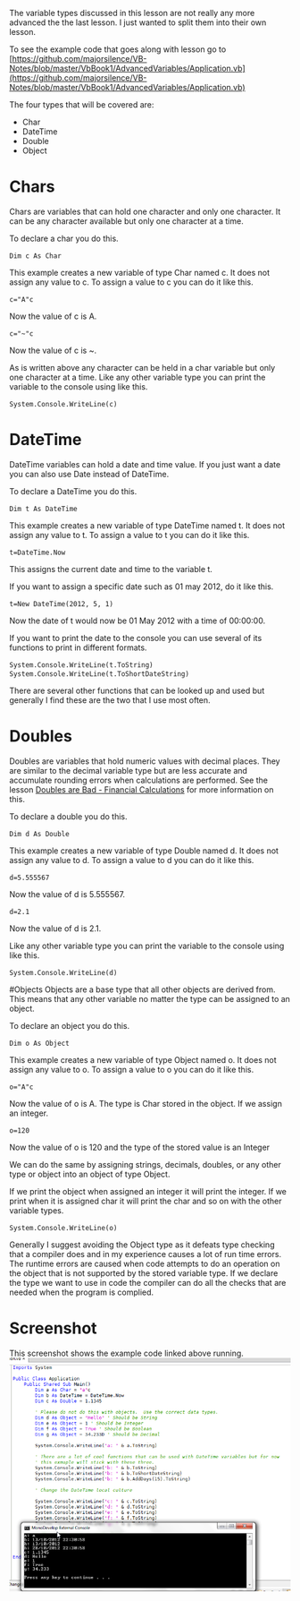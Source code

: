 The variable types discussed in this lesson are not really any more advanced the the last lesson.  I just wanted to split them into their own lesson.

To see the example code that goes along with lesson go to [https://github.com/majorsilence/VB-Notes/blob/master/VbBook1/AdvancedVariables/Application.vb](https://github.com/majorsilence/VB-Notes/blob/master/VbBook1/AdvancedVariables/Application.vb)

The four types that will be covered are:

* Char
* DateTime
* Double
* Object

# Chars
Chars are variables that can hold one character and only one character.  It can be any character available but only one character at a time.

To declare a char you do this.

```vb.net
Dim c As Char
```
This example creates a new variable of type Char named c.  It does not assign any value to c.  To assign a value to c you can do it like this.

```vb.net
c="A"c
```
Now the value of c is A.

```vb.net
c="~"c
```
Now the value of c is ~.

As is written above any character can be held in a char variable but only one character at a time.  Like any other variable type you can print the variable to the console using like this.

```vb.net
System.Console.WriteLine(c)
```

# DateTime
DateTime variables can hold a date and time value.  If you just want a date you can also use Date instead of DateTime.

To declare a DateTime you do this.

```vb.net
Dim t As DateTime
```
This example creates a new variable of type DateTime named t.  It does not assign any value to t.  To assign a value to t you can do it like this.

```vb.net
t=DateTime.Now
```
This assigns the current date and time to the variable t.

If you want to assign a specific date such as 01 may 2012, do it like this.

```vb.net
t=New DateTime(2012, 5, 1)
```
Now the date of t would now be 01 May 2012 with a time of 00:00:00.

If you want to print the date to the console you can use several of its functions to print in different formats.

```vb.net
System.Console.WriteLine(t.ToString)
System.Console.WriteLine(t.ToShortDateString)
```

There are several other functions that can be looked up and used but generally I find these are the two that I use most often.

# Doubles
Doubles are variables that hold numeric values with decimal places.  They are similar to the decimal variable type but are less accurate and accumulate rounding errors when calculations are performed.  See the lesson [Doubles are Bad - Financial Calculations](https://github.com/majorsilence/VB-Notes/wiki/Doubles-are-Bad) for more information on this. 

To declare a double you do this.

```vb.net
Dim d As Double
```
This example creates a new variable of type Double named d.  It does not assign any value to d.  To assign a value to d you can do it like this.

```vb.net
d=5.555567
```
Now the value of d is 5.555567.

```vb.net
d=2.1
```
Now the value of d is 2.1.

Like any other variable type you can print the variable to the console using like this.

```vb.net
System.Console.WriteLine(d)
```

#Objects
Objects are a base type that all other objects are derived from.  This means that any other variable no matter the type can be assigned to an object.

To declare an object you do this.

```vb.net
Dim o As Object
```
This example creates a new variable of type Object named o.  It does not assign any value to o.  To assign a value to o you can do it like this.

```vb.net
o="A"c
```
Now the value of o is A.  The type is Char stored in the object.  If we assign an integer.
```vb.net
o=120
```
Now the value of o is 120 and the type of the stored value is an Integer

We can do the same by assigning strings, decimals, doubles, or any other type or object into an object of type Object.

If we print the object when assigned an integer it will print the integer.  If we print when it is assigned char it will print the char and so on with the other variable types.

```vb.net
System.Console.WriteLine(o)
```

Generally I suggest avoiding the Object type as it defeats type checking that a compiler does and in my experience causes a lot of run time errors.  The runtime errors are caused when code attempts to do an operation on the object that is not supported by the stored variable type.  If we declare the type we want to use in code the compiler can do all the checks that are needed when the program is complied.

# Screenshot

This screenshot shows the example code linked above running.
![Screenshot of lesson running from monodevelop](images/AdvancedVariablesApplication.png)